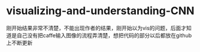 # visualizing-and-understanding-CNN
刚开始结果非常不清楚，不能出现作者的结果，刚开始以为vis的问题，后面才知道是自己没有把caffe输入图像的流程弄清楚，想把代码的部分以后都放在github上不断更新
